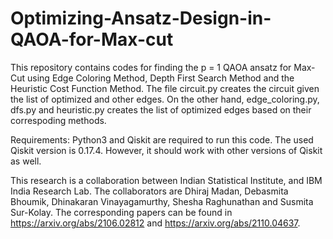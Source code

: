 # Optimizing-Ansatz-Design-in-QAOA-for-Max-cut
This repository contains codes for finding the p = 1 QAOA ansatz for Max-Cut using Edge Coloring Method, Depth First Search Method and the Heuristic Cost Function Method. The file circuit.py creates the circuit given the list of optimized and other edges. On the other hand, edge_coloring.py, dfs.py and heuristic.py creates the list of optimized edges based on their correspoding methods.

Requirements: Python3 and Qiskit are required to run this code. The used Qiskit version is 0.17.4. However, it should work with other versions of Qiskit as well.

This research is a collaboration between Indian Statistical Institute, and IBM India Research Lab. The collaborators are Dhiraj Madan, Debasmita Bhoumik, Dhinakaran Vinayagamurthy, Shesha Raghunathan and Susmita Sur-Kolay. The corresponding papers can be found in https://arxiv.org/abs/2106.02812 and https://arxiv.org/abs/2110.04637.

